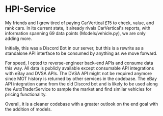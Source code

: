 # HPI-Service

My friends and I grew tired of paying CarVertical £15 to check, value, and rank cars. In its current state, it already rivals CarVertical's reports, with information spanning 69 data points (Models/vehicle.py), we are only adding more.

Initially, this was a Discord Bot in our server, but this is a rewrite as a standalone API interface to be consumed by anything as we move forward.

For speed, I opted to reverse-engineer back-end APIs and consume data this way. All data is publicly available except consumable API integrations with eBay and DVSA APIs. The DVSA API might not be required anymore since MOT history is returned by other services in the codebase. The eBay API integration came from the old Discord bot and is likely to be used along the AutoTraderService to sample the market and find similar vehicles for pricing functionality.

Overall, it is a cleaner codebase with a greater outlook on the end goal with the addition of models.
